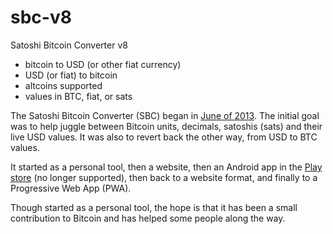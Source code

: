 # sbc-v8
Satoshi Bitcoin Converter v8

- bitcoin to USD (or other fiat currency)
- USD (or fiat) to bitcoin
- altcoins supported
- values in BTC, fiat, or sats

The Satoshi Bitcoin Converter (SBC) began in [June of 2013](https://bitcointalk.org/index.php?topic=239948.msg2541921#msg2541921). The initial goal was to help juggle between Bitcoin units, decimals, satoshis (sats) and their live USD values. It was also to revert back the other way, from USD to BTC values.

It started as a personal tool, then a website, then an Android app in the [Play store](https://play.google.com/store/apps/details?id=com.satoshi.bitcoin.converter&hl=en_US) (no longer supported), then back to a website format, and finally to a Progressive Web App (PWA).

Though started as a personal tool, the hope is that it has been a small contribution to Bitcoin and has helped some people along the way.

